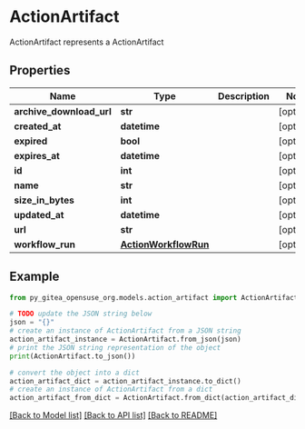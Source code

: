 # ActionArtifact

ActionArtifact represents a ActionArtifact

## Properties

Name | Type | Description | Notes
------------ | ------------- | ------------- | -------------
**archive_download_url** | **str** |  | [optional] 
**created_at** | **datetime** |  | [optional] 
**expired** | **bool** |  | [optional] 
**expires_at** | **datetime** |  | [optional] 
**id** | **int** |  | [optional] 
**name** | **str** |  | [optional] 
**size_in_bytes** | **int** |  | [optional] 
**updated_at** | **datetime** |  | [optional] 
**url** | **str** |  | [optional] 
**workflow_run** | [**ActionWorkflowRun**](ActionWorkflowRun.md) |  | [optional] 

## Example

```python
from py_gitea_opensuse_org.models.action_artifact import ActionArtifact

# TODO update the JSON string below
json = "{}"
# create an instance of ActionArtifact from a JSON string
action_artifact_instance = ActionArtifact.from_json(json)
# print the JSON string representation of the object
print(ActionArtifact.to_json())

# convert the object into a dict
action_artifact_dict = action_artifact_instance.to_dict()
# create an instance of ActionArtifact from a dict
action_artifact_from_dict = ActionArtifact.from_dict(action_artifact_dict)
```
[[Back to Model list]](../README.md#documentation-for-models) [[Back to API list]](../README.md#documentation-for-api-endpoints) [[Back to README]](../README.md)


